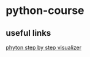 # python-course

## useful links
[phyton step by step visualizer](https://pythontutor.com/visualize.html#mode=edit)
